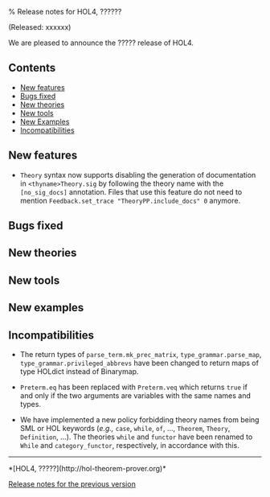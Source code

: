 % Release notes for HOL4, ??????

<!-- search and replace ?????? strings corresponding to release name -->
<!-- indent code within bulleted lists to column 11 -->

(Released: xxxxxx)

We are pleased to announce the ????? release of HOL4.

Contents
--------

-   [New features](#new-features)
-   [Bugs fixed](#bugs-fixed)
-   [New theories](#new-theories)
-   [New tools](#new-tools)
-   [New Examples](#new-examples)
-   [Incompatibilities](#incompatibilities)

New features
------------
- `Theory` syntax now supports disabling the generation of documentation in `<thyname>Theory.sig` by following the theory name with the `[no_sig_docs]` annotation.
Files that use this feature do not need to mention `Feedback.set_trace "TheoryPP.include_docs" 0` anymore.

Bugs fixed
----------

New theories
------------

New tools
---------

New examples
------------

Incompatibilities
-----------------

-   The return types of `parse_term.mk_prec_matrix`, `type_grammar.parse_map`, `type_grammar.privileged_abbrevs`
    have been changed to return maps of type HOLdict instead of Binarymap.

-   `Preterm.eq` has been replaced with `Preterm.veq` which returns `true` if and only if the two arguments are variables with the same names and types.

-   We have implemented a new policy forbidding theory names from being SML or HOL keywords (*e.g.,* `case`, `while`, `of`, …, `Theorem`, `Theory`, `Definition`, …).
    The theories `while` and `functor` have been renamed to `While` and `category_functor`, respectively, in accordance with this.

* * * * *

<div class="footer">
*[HOL4, ?????](http://hol-theorem-prover.org)*

[Release notes for the previous version](trindemossen-2.release.html)

</div>
